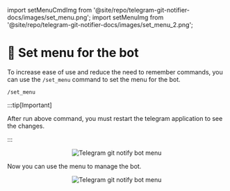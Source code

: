 import setMenuCmdImg from '@site/repo/telegram-git-notifier-docs/images/set_menu.png';
import setMenuImg from '@site/repo/telegram-git-notifier-docs/images/set_menu_2.png';

# 📃 Set menu for the bot

To increase ease of use and reduce the need to remember commands, you can use the `/set_menu` command to set the menu
for the bot.

```textmate
/set_menu
```

:::tip[Important]

After run above command, you must restart the telegram application to see the changes.

:::

<p align="center">
  <img src={setMenuCmdImg} alt="Telegram git notify bot menu" />
</p>

Now you can use the menu to manage the bot.

<p align="center">
  <img src={setMenuImg} alt="Telegram git notify bot menu" />
</p>
